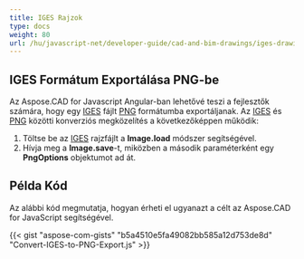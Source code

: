 ```yaml
---
title: IGES Rajzok
type: docs
weight: 80
url: /hu/javascript-net/developer-guide/cad-and-bim-drawings/iges-drawings/
---
```


## **IGES Formátum Exportálása PNG-be**

Az Aspose.CAD for Javascript Angular-ban lehetővé teszi a fejlesztők számára, hogy egy [IGES](https://docs.fileformat.com/cad/iges/) fájlt [PNG](https://docs.fileformat.com/image/png/) formátumba exportáljanak.
Az [IGES](https://docs.fileformat.com/cad/iges/) és [PNG](https://docs.fileformat.com/image/png/) közötti konverziós megközelítés a következőképpen működik:

1. Töltse be az [IGES](https://docs.fileformat.com/cad/iges/) rajzfájlt a **Image.load** módszer segítségével.
1. Hívja meg a **Image.save**-t, miközben a második paraméterként egy **PngOptions** objektumot ad át.

## Példa Kód

Az alábbi kód megmutatja, hogyan érheti el ugyanazt a célt az Aspose.CAD for JavaScript segítségével.

{{< gist "aspose-com-gists" "b5a4510e5fa49082bb585a12d753de8d" "Convert-IGES-to-PNG-Export.js" >}}
